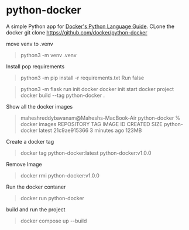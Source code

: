 # python-docker

A simple Python app for [Docker's Python Language Guide](https://docs.docker.com/language/python).
CLone the docker
git clone https://github.com/docker/python-docker

move venv to .venv
>python3 -m venv .venv

Install pop requirements 
>python3 -m pip install -r requirements.txt
Run false

>python3 -m flask run
init docker
> docker init
start docker project 
>docker build --tag python-docker .

Show all the docker images
>maheshreddybavanam@Maheshs-MacBook-Air python-docker % docker images
REPOSITORY      TAG       IMAGE ID       CREATED         SIZE
python-docker   latest    21c9ae915366   3 minutes ago   123MB

Create a docker tag 
>docker tag python-docker:latest python-docker:v1.0.0

Remove Image

>docker rmi python-docker:v1.0.0

Run the docker contaner 
>docker run python-docker

build and run the project
>docker compose up --build

